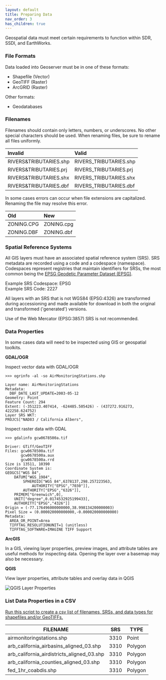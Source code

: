 ```yaml
---
layout: default
title: Preparing Data
nav_order: 3
has_children: true
---
```

Geospatial data must meet certain requirements to function within SDR, SSDI, and EarthWorks.

### File Formats

Data loaded into Geoserver must be in one of these formats:

* Shapefile (Vector)
* GeoTIFF (Raster)
* ArcGRID (Raster)

Other formats:

* Geodatabases

### Filenames

Filenames should contain only letters, numbers, or underscores. No other special characters should be used. When renaming files, be sure to rename all files uniformly.


| Invalid| Valid   |
| :----- |:-----|
|RIVERS&TRIBUTARIES.shp|RIVERS_TRIBUTARIES.shp|
|RIVERS&TRIBUTARIES.prj|RIVERS_TRIBUTARIES.prj|
|RIVERS&TRIBUTARIES.shx|RIVERS_TRIBUTARIES.shx|
|RIVERS&TRIBUTARIES.dbf|RIVERS_TRIBUTARIES.dbf|


In some cases errors can occur when file extensions are capitalized. Renaming the file may resolve this error.


| Old  | New   |
| :----- |:-----|
|ZONING.CPG|ZONING.cpg|
|ZONING.DBF|ZONING.dbf|


### Spatial Reference Systems

All GIS layers must have an associated spatial reference system (SRS). SRS metadata are recorded using a code and a codespace (namespace). Codespaces represent registries that maintain identifiers for SRSs, the most common being the [EPSG Geodetic Parameter Dataset (EPSG)](http://www.epsg-registry.org). 

Example SRS Codespace: EPSG<br/>Example SRS Code: 2227

All layers with an SRS that is not WGS84 (EPSG:4326) are transformed during accessioning and made available for download in both the original and transformed ('generated') versions.

Use of the Web Mercator (EPSG:3857) SRS is not recommended.

###  Data Properties

In some cases data will need to be inspected using GIS or geospatial toolkits.  

**GDAL/OGR**

Inspect vector data with GDAL/OGR

```
>>> ogrinfo -al -so AirMonitoringStations.shp

Layer name: AirMonitoringStations
Metadata:
  DBF_DATE_LAST_UPDATE=2003-05-12
Geometry: Point
Feature Count: 294
Extent: (-351223.407414, -624485.505426) - (437272.916273, 422258.624752)
Layer SRS WKT:
PROJCS["NAD83 / California Albers",
```
Inspect raster data with GDAL

```
>>> gdalinfo gcw0678500a.tif

Driver: GTiff/GeoTIFF
Files: gcw0678500a.tif
       gcw0678500a.aux
       gcw0678500a.rrd
Size is 13511, 10390
Coordinate System is:
GEOGCS["WGS 84",
    DATUM["WGS_1984",
        SPHEROID["WGS 84",6378137,298.257223563,
            AUTHORITY["EPSG","7030"]],
        AUTHORITY["EPSG","6326"]],
    PRIMEM["Greenwich",0],
    UNIT["degree",0.0174532925199433],
    AUTHORITY["EPSG","4326"]]
Origin = (-77.176496000000000,38.998134200000003)
Pixel Size = (0.000020000000000,-0.000020000000000)
Metadata:
  AREA_OR_POINT=Area
  TIFFTAG_RESOLUTIONUNIT=1 (unitless)
  TIFFTAG_SOFTWARE=IMAGINE TIFF Support

```

**ArcGIS**

In a GIS, viewing layer properties, preview images, and attribute tables are useful methods for inspecting data. Opening the layer over a basemap may also be necessary. 

**QGIS**

View layer properties, attribute tables and overlay data in QGIS

![QGIS Layer Properties](https://github.com/kimdurante/metadataWorkflow/blob/master/images/QGISprop.jpeg)


### List Data Properties in a CSV

[Run this script to create a csv list of filenames, SRSs, and data types for shapefiles and/or GeoTIFFs.](https://raw.githubusercontent.com/kimdurante/metadataWorkflow/master/checkData.py)

| FILENAME       | SRS   | TYPE |
| ------------- |-------------|-----------------|
|airmonitoringstations.shp|3310|Point|
|arb_california_airbasins_aligned_03.shp|3310|Polygon|
|arb_california_airdistricts_aligned_03.shp|3310| Polygon|
|arb_california_counties_aligned_03.shp|3310| Polygon|
|fed_1hr_coabdis.shp|3310| Polygon|

